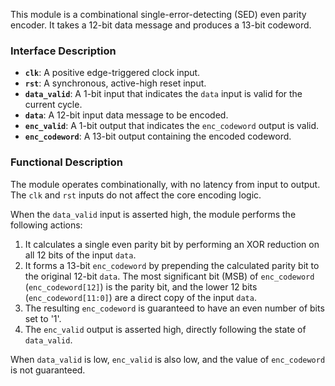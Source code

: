 This module is a combinational single-error-detecting (SED) even parity encoder. It takes a 12-bit data message and produces a 13-bit codeword.

### Interface Description

*   **`clk`**: A positive edge-triggered clock input.
*   **`rst`**: A synchronous, active-high reset input.
*   **`data_valid`**: A 1-bit input that indicates the `data` input is valid for the current cycle.
*   **`data`**: A 12-bit input data message to be encoded.
*   **`enc_valid`**: A 1-bit output that indicates the `enc_codeword` output is valid.
*   **`enc_codeword`**: A 13-bit output containing the encoded codeword.

### Functional Description

The module operates combinationally, with no latency from input to output. The `clk` and `rst` inputs do not affect the core encoding logic.

When the `data_valid` input is asserted high, the module performs the following actions:
1.  It calculates a single even parity bit by performing an XOR reduction on all 12 bits of the input `data`.
2.  It forms a 13-bit `enc_codeword` by prepending the calculated parity bit to the original 12-bit `data`. The most significant bit (MSB) of `enc_codeword` (`enc_codeword[12]`) is the parity bit, and the lower 12 bits (`enc_codeword[11:0]`) are a direct copy of the input `data`.
3.  The resulting `enc_codeword` is guaranteed to have an even number of bits set to '1'.
4.  The `enc_valid` output is asserted high, directly following the state of `data_valid`.

When `data_valid` is low, `enc_valid` is also low, and the value of `enc_codeword` is not guaranteed.